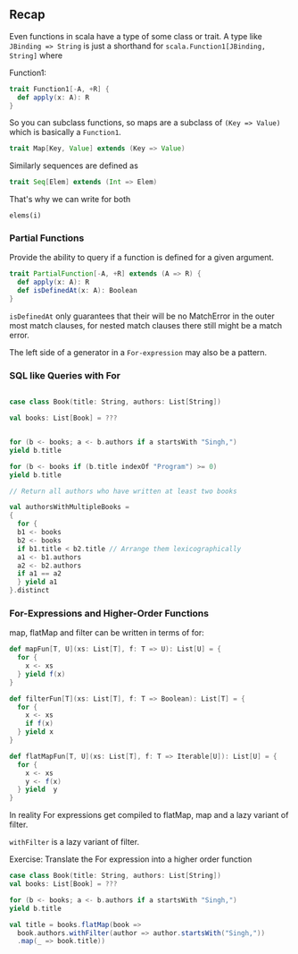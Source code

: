 ## Recap

Even functions in scala have a type of some class or trait. A type like
`JBinding => String` is just a shorthand for `scala.Function1[JBinding, String]` where


Function1: 

```scala
trait Function1[-A, +R] {
  def apply(x: A): R
}
```

So you can subclass functions, so maps are a subclass of `(Key => Value)` which is basically
a `Function1`.

```scala
trait Map[Key, Value] extends (Key => Value)
```

Similarly sequences are defined as

```scala
trait Seq[Elem] extends (Int => Elem)
```

That's why we can write for both 

`elems(i)`

### Partial Functions

Provide the ability to query if a function is defined for a given argument.

```scala
trait PartialFunction[-A, +R] extends (A => R) {
  def apply(x: A): R
  def isDefinedAt(x: A): Boolean
}
```

`isDefinedAt` only guarantees that their will be no MatchError in the outer most match 
clauses, for nested match clauses there still might be a match error.

The left side of a generator in a `For-expression` may also be a pattern.

### SQL like Queries with For

```scala

case class Book(title: String, authors: List[String])

val books: List[Book] = ???


for (b <- books; a <- b.authors if a startsWith "Singh,")
yield b.title

for (b <- books if (b.title indexOf "Program") >= 0)
yield b.title

// Return all authors who have written at least two books

val authorsWithMultipleBooks = 
{ 
  for {
  b1 <- books
  b2 <- books
  if b1.title < b2.title // Arrange them lexicographically
  a1 <- b1.authors
  a2 <- b2.authors
  if a1 == a2
  } yield a1
}.distinct
```

### For-Expressions and Higher-Order Functions

map, flatMap and filter can be written in terms of for:

```scala
def mapFun[T, U](xs: List[T], f: T => U): List[U] = {
  for {
    x <- xs
  } yield f(x)
}

def filterFun[T](xs: List[T], f: T => Boolean): List[T] = {
  for {
    x <- xs
    if f(x)
  } yield x
}

def flatMapFun[T, U](xs: List[T], f: T => Iterable[U]): List[U] = {
  for {
    x <- xs
    y <- f(x)
  } yield  y
}
```

In reality For expressions get compiled to flatMap, map and a lazy variant of filter.

`withFilter` is a lazy variant of filter.


Exercise: Translate the For expression into a higher order function

```scala
case class Book(title: String, authors: List[String])
val books: List[Book] = ???

for (b <- books; a <- b.authors if a startsWith "Singh,")
yield b.title

val title = books.flatMap(book => 
  book.authors.withFilter(author => author.startsWith("Singh,"))
  .map(_ => book.title))
```